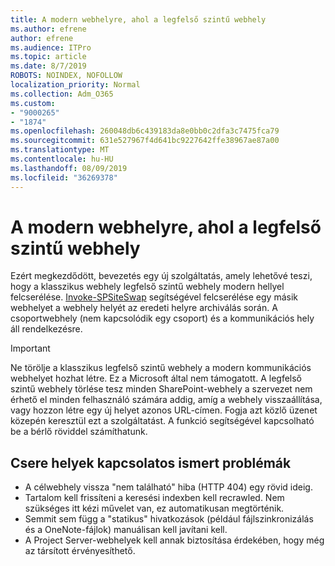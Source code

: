 ```yaml
---
title: A modern webhelyre, ahol a legfelső szintű webhely
ms.author: efrene
author: efrene
ms.audience: ITPro
ms.topic: article
ms.date: 8/7/2019
ROBOTS: NOINDEX, NOFOLLOW
localization_priority: Normal
ms.collection: Adm_O365
ms.custom:
- "9000265"
- "1874"
ms.openlocfilehash: 260048db6c439183da8e0bb0c2dfa3c7475fca79
ms.sourcegitcommit: 631e527967f4d641bc9227642ffe38967ae87a00
ms.translationtype: MT
ms.contentlocale: hu-HU
ms.lasthandoff: 08/09/2019
ms.locfileid: "36269378"
---
```

# <a name="modern-site-as-root-site"></a>A modern webhelyre, ahol a legfelső szintű webhely

Ezért megkezdődött, bevezetés egy új szolgáltatás, amely lehetővé teszi, hogy a klasszikus webhely legfelső szintű webhely modern hellyel felcserélése. [Invoke-SPSiteSwap](https://docs.microsoft.com/powershell/module/sharepoint-online/invoke-spositeswap?view=sharepoint-ps) segítségével felcserélése egy másik webhelyet a webhely helyét az eredeti helyre archiválás során. A csoportwebhely (nem kapcsolódik egy csoport) és a kommunikációs hely áll rendelkezésre. 

>[!Important]
> Ne törölje a klasszikus legfelső szintű webhely a modern kommunikációs webhelyet hozhat létre. Ez a Microsoft által nem támogatott. A legfelső szintű webhely törlése tesz minden SharePoint-webhely a szervezet nem érhető el minden felhasználó számára addig, amíg a webhely visszaállítása, vagy hozzon létre egy új helyet azonos URL-címen. Fogja azt közlő üzenet közepén keresztül ezt a szolgáltatást. A funkció segítségével kapcsolható be a bérlő röviddel számíthatunk.

## <a name="known-issues-with-swapping-sites"></a>Csere helyek kapcsolatos ismert problémák
- A célwebhely vissza "nem található" hiba (HTTP 404) egy rövid ideig.
- Tartalom kell frissíteni a keresési indexben kell recrawled. Nem szükséges itt kézi művelet van, ez automatikusan megtörténik.
- Semmit sem függ a "statikus" hivatkozások (például fájlszinkronizálás és a OneNote-fájlok) manuálisan kell javítani kell.
- A Project Server-webhelyek kell annak biztosítása érdekében, hogy még az társított érvényesíthető. 

